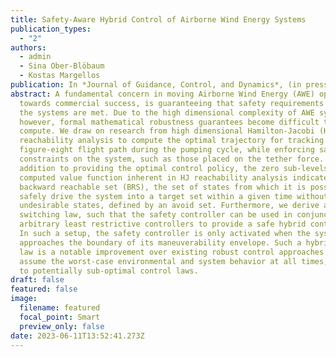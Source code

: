 ```yaml
---
title: Safety-Aware Hybrid Control of Airborne Wind Energy Systems
publication_types:
  - "2"
authors:
  - admin
  - Sina Ober-Blöbaum
  - Kostas Margellos
publication: In *Journal of Guidance, Control, and Dynamics*, (in press)
abstract: A fundamental concern in moving Airborne Wind Energy (AWE) operations
  towards commercial success, is guaranteeing that safety requirements placed on
  the systems are met. Due to the high dimensional complexity of AWE systems,
  however, formal mathematical robustness guarantees become difficult to
  compute. We draw on research from high dimensional Hamilton-Jacobi (HJ)
  reachability analysis to compute the optimal trajectory for tracking a
  figure-eight flight path during the pumping cycle, while enforcing safety
  constraints on the system, such as those placed on the tether force. In
  addition to providing the optimal control policy, the zero sub-levelset of the
  computed value function inherent in HJ reachability analysis indicates the
  backward reachable set (BRS), the set of states from which it is possible to
  safely drive the system into a target set within a given time without entering
  undesirable states, defined by an avoid set. Furthermore, we derive a
  switching law, such that the safety controller can be used in conjunction with
  arbitrary least restrictive controllers to provide a safe hybrid control law.
  In such a setup, the safety controller is only activated when the system
  approaches the boundary of its maneuverability envelope. Such a hybrid control
  law is a notable improvement over existing robust control approaches that
  assume the worst-case environmental and system behavior at all times, leading
  to potentially sub-optimal control laws.
draft: false
featured: false
image:
  filename: featured
  focal_point: Smart
  preview_only: false
date: 2023-06-11T13:52:41.273Z
---
```

